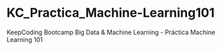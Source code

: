 # KC_Practica_Machine-Learning101
KeepCoding Bootcamp Big Data &amp; Machine Learning - Práctica Machine Learning 101
